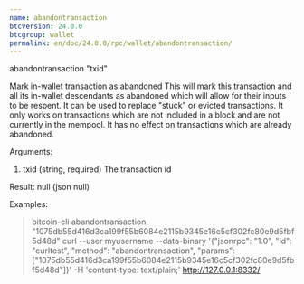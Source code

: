 ```yaml
---
name: abandontransaction
btcversion: 24.0.0
btcgroup: wallet
permalink: en/doc/24.0.0/rpc/wallet/abandontransaction/
---
```


abandontransaction "txid"

Mark in-wallet transaction <txid> as abandoned
This will mark this transaction and all its in-wallet descendants as abandoned which will allow
for their inputs to be respent.  It can be used to replace "stuck" or evicted transactions.
It only works on transactions which are not included in a block and are not currently in the mempool.
It has no effect on transactions which are already abandoned.

Arguments:
1. txid    (string, required) The transaction id

Result:
null    (json null)

Examples:
> bitcoin-cli abandontransaction "1075db55d416d3ca199f55b6084e2115b9345e16c5cf302fc80e9d5fbf5d48d"
> curl --user myusername --data-binary '{"jsonrpc": "1.0", "id": "curltest", "method": "abandontransaction", "params": ["1075db55d416d3ca199f55b6084e2115b9345e16c5cf302fc80e9d5fbf5d48d"]}' -H 'content-type: text/plain;' http://127.0.0.1:8332/



